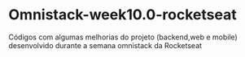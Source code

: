 # Omnistack-week10.0-rocketseat
Códigos com algumas melhorias do projeto (backend,web e mobile) desenvolvido durante a semana omnistack da Rocketseat

